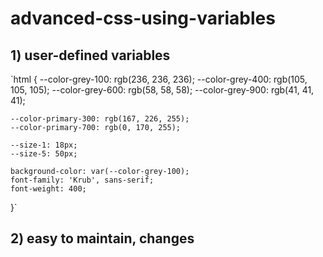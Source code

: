 # advanced-css-using-variables

## 1) user-defined variables
 `html {
    --color-grey-100: rgb(236, 236, 236);
    --color-grey-400: rgb(105, 105, 105);
    --color-grey-600: rgb(58, 58, 58);
    --color-grey-900: rgb(41, 41, 41);
    
    --color-primary-300: rgb(167, 226, 255);
    --color-primary-700: rgb(0, 170, 255);

    --size-1: 18px;
    --size-5: 50px;

    background-color: var(--color-grey-100);
    font-family: 'Krub', sans-serif;
    font-weight: 400;
    
  }`
  
## 2) easy to maintain, changes
